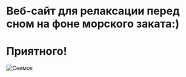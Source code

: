 # Веб-сайт для релаксации перед сном на фоне морского заката:) 
# Приятного!

![Снимок](https://user-images.githubusercontent.com/56756554/91655002-31487100-eab6-11ea-8222-5f261f501930.PNG)

